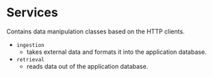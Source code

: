 # Services

Contains data manipulation classes based on the HTTP clients.

- `ingestion`
  - takes external data and formats it into the application database.
- `retrieval`
  - reads data out of the application database.